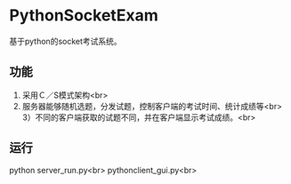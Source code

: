 # PythonSocketExam
基于python的socket考试系统。

## 功能
1) 采用Ｃ／S模式架构\<br> 
2) 服务器能够随机选题，分发试题，控制客户端的考试时间、统计成绩等\<br> 
3）不同的客户端获取的试题不同，并在客户端显示考试成绩。\<br> 

## 运行
python server_run.py\<br> 
pythonclient_gui.py\<br> 

